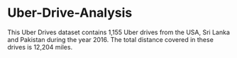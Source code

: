 # Uber-Drive-Analysis
This Uber Drives dataset contains 1,155 Uber drives from the USA, Sri Lanka and Pakistan during the year 2016. The total distance covered in these drives is 12,204 miles.
